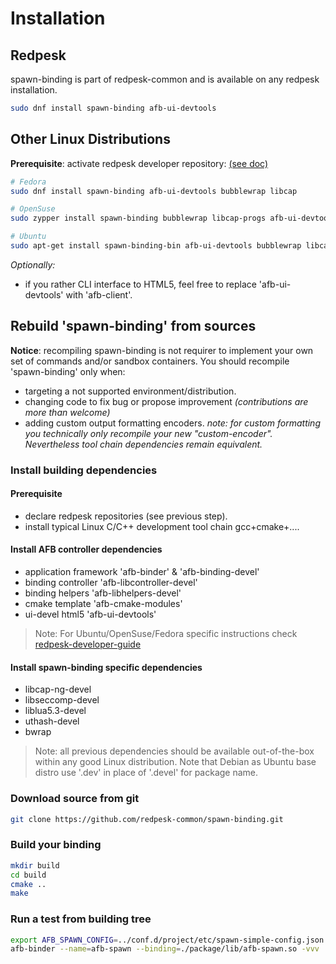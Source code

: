# Installation

## Redpesk

spawn-binding is part of redpesk-common and is available on any redpesk installation.

```bash
sudo dnf install spawn-binding afb-ui-devtools
```

## Other Linux Distributions

**Prerequisite**: activate redpesk developer repository: [(see doc)](../../developer-guides/host-configuration/docs/1-Setup-your-build-host.html)

```bash
# Fedora
sudo dnf install spawn-binding afb-ui-devtools bubblewrap libcap

# OpenSuse
sudo zypper install spawn-binding bubblewrap libcap-progs afb-ui-devtools

# Ubuntu
sudo apt-get install spawn-binding-bin afb-ui-devtools bubblewrap libcap2-bin
```

*Optionally:*

* if you rather CLI interface to HTML5, feel free to replace 'afb-ui-devtools' with 'afb-client'.

## Rebuild 'spawn-binding' from sources

**Notice**: recompiling spawn-binding is not requirer to implement your own set of commands and/or sandbox containers. You should recompile 'spawn-binding' only when:

* targeting a not supported environment/distribution.
* changing code to fix bug or propose improvement *(contributions are more than welcome)*
* adding custom output formatting encoders. *note: for custom formatting you technically only recompile your new "custom-encoder". Nevertheless tool chain dependencies remain equivalent.*

### Install building dependencies

#### Prerequisite

* declare redpesk repositories (see previous step).
* install typical Linux C/C++ development tool chain gcc+cmake+....

#### Install AFB controller dependencies

* application framework 'afb-binder' & 'afb-binding-devel'
* binding controller 'afb-libcontroller-devel'
* binding helpers 'afb-libhelpers-devel'
* cmake template 'afb-cmake-modules'
* ui-devel html5 'afb-ui-devtools'

>Note: For Ubuntu/OpenSuse/Fedora specific instructions check [redpesk-developer-guide](../../developer-guides/host-configuration/docs/1-Setup-your-build-host.html#install-the-application-framework-1)

#### Install spawn-binding specific dependencies

* libcap-ng-devel
* libseccomp-devel
* liblua5.3-devel
* uthash-devel
* bwrap

>Note: all previous dependencies should be available out-of-the-box within any good Linux distribution. Note that Debian as Ubuntu base distro use '.dev' in place of '.devel' for package name.

### Download source from git

```bash
git clone https://github.com/redpesk-common/spawn-binding.git
```

### Build your binding

```bash
mkdir build
cd build
cmake ..
make
```

### Run a test from building tree

```bash
export AFB_SPAWN_CONFIG=../conf.d/project/etc/spawn-simple-config.json
afb-binder --name=afb-spawn --binding=./package/lib/afb-spawn.so -vvv
```
